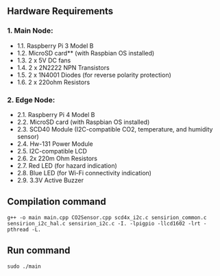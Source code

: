 ## Hardware Requirements

### 1. Main Node:
- 1.1. Raspberry Pi 3 Model B
- 1.2. MicroSD card** (with Raspbian OS installed)
- 1.3. 2 x 5V DC fans
- 1.4. 2 x 2N2222 NPN Transistors
- 1.5. 2 x 1N4001 Diodes (for reverse polarity protection)
- 1.6. 2 x 220ohm Resistors

### 2. Edge Node:
- 2.1. Raspberry Pi 4 Model B
- 2.2. MicroSD card (with Raspbian OS installed)
- 2.3. SCD40 Module (I2C-compatible CO2, temperature, and humidity sensor)
- 2.4. Hw-131 Power Module
- 2.5. I2C-compatible LCD
- 2.6. 2x 220m Ohm Resistors
- 2.7. Red LED (for hazard indication)
- 2.8. Blue LED (for Wi-Fi connectivity indication)
- 2.9. 3.3V Active Buzzer


## Compilation command
```
g++ -o main main.cpp CO2Sensor.cpp scd4x_i2c.c sensirion_common.c sensirion_i2c_hal.c sensirion_i2c.c -I. -lpigpio -llcd1602 -lrt -pthread -L. 
```

## Run command
```
sudo ./main
```
